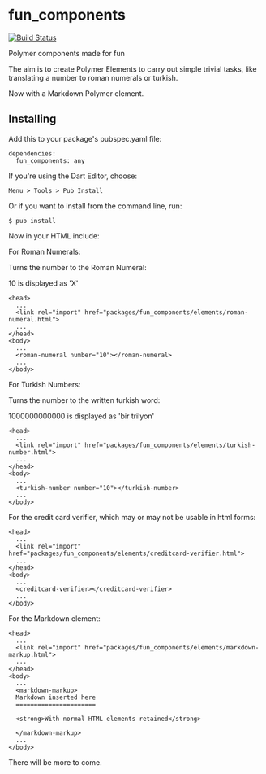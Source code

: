 fun_components
==============

[![Build Status](https://drone.io/github.com/terrasea/fun_components/status.png)](https://drone.io/github.com/terrasea/fun_components/latest)

Polymer components made for fun

The aim is to create Polymer Elements to carry out simple trivial tasks, like translating a number to roman numerals or turkish.

Now with a Markdown Polymer element.

## Installing

Add this to your package's pubspec.yaml file:
```
dependencies:
  fun_components: any
```

If you're using the Dart Editor, choose:

```
Menu > Tools > Pub Install
```

Or if you want to install from the command line, run:

```
$ pub install
```


Now in your HTML include:

For Roman Numerals:

Turns the number to the Roman Numeral:

10 is displayed as 'X'

```
<head>
  ...
  <link rel="import" href="packages/fun_components/elements/roman-numeral.html">
  ...
</head>
<body>
  ...
  <roman-numeral number="10"></roman-numeral>
  ...
</body>
```

For Turkish Numbers:

Turns the number to the written turkish word:

1000000000000 is displayed as 'bir trilyon'
 
```
<head>
  ...
  <link rel="import" href="packages/fun_components/elements/turkish-number.html">
  ...
</head>
<body>
  ...
  <turkish-number number="10"></turkish-number>
  ...
</body>
```

For the credit card verifier, which may or may not be usable in html forms:

```
<head>
  ...
  <link rel="import" href="packages/fun_components/elements/creditcard-verifier.html">
  ...
</head>
<body>
  ...
  <creditcard-verifier></creditcard-verifier>
  ...
</body>
```

For the Markdown element:

```
<head>
  ...
  <link rel="import" href="packages/fun_components/elements/markdown-markup.html">
  ...
</head>
<body>
  ...
  <markdown-markup>
  Markdown inserted here
  ======================
  
  <strong>With normal HTML elements retained</strong>
   
  </markdown-markup>
  ...
</body>
```

There will be more to come.